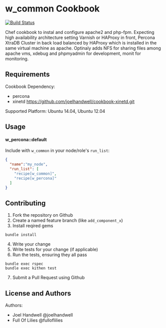 w_common Cookbook
==================

[![Build Status](https://travis-ci.org/haapp/w_percona.svg?branch=master)](https://travis-ci.org/haapp/w_percona)

Chef cookbook to instal and configure apache2 and php-fpm. Expecting high availability architecture setting Varnish or HAProxy in front, Percona XtraDB Cluster in back load balanced by HAProxy which is installed in the same virtual machine as apache. Optinaly adds NFS for sharing files among apache vms, xdebug and phpmyadmin for development, monit for monitoring.


Requirements
------------
Cookbook Dependency:

* percona
* xinetd  https://github.com/joelhandwell/cookbook-xinetd.git

Supported Platform:
Ubuntu 14.04, Ubuntu 12.04

Usage
-----
#### w_percona::default

Include with `w_common` in your node/role's `run_list`:

```json
{
  "name":"my_node",
  "run_list": [
    "recipe[w_common]",
    "recipe[w_percona]"
  ]
}
```

Contributing
------------
1. Fork the repository on Github
2. Create a named feature branch (like `add_component_x`)
3. Install reqired gems
```
bundle install
```
4. Write your change
5. Write tests for your change (if applicable)
6. Run the tests, ensuring they all pass
```
bundle exec rspec
bundle exec kithen test
```
7. Submit a Pull Request using Github

License and Authors
-------------------
Authors: 
* Joel Handwell @joelhandwell 
* Full Of Lilies @fulloflilies
